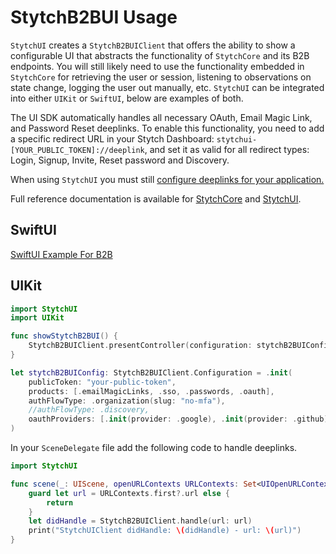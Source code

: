 # StytchB2BUI Usage
`StytchUI` creates a `StytchB2BUIClient` that offers the ability to show a configurable UI that abstracts the functionality of `StytchCore` and its B2B endpoints. You will still likely need to use the functionality embedded in `StytchCore` for retrieving the user or session, listening to observations on state change, logging the user out manually, etc. `StytchUI` can be integrated into either `UIKit` or `SwiftUI`, below are examples of both.

The UI SDK automatically handles all necessary OAuth, Email Magic Link, and Password Reset deeplinks. To enable this functionality, you need to add a specific redirect URL in your Stytch Dashboard: `stytchui-[YOUR_PUBLIC_TOKEN]://deeplink`, and set it as valid for all redirect types: Login, Signup, Invite, Reset password and Discovery.

When using `StytchUI` you must still [configure deeplinks for your application.](./Deeplinks.md)

Full reference documentation is available for [StytchCore](https://stytchauth.github.io/stytch-ios/main/StytchCore/documentation/stytchcore/) and [StytchUI](https://stytchauth.github.io/stytch-ios/main/StytchUI/documentation/stytchui/).

## SwiftUI
[SwiftUI Example For B2B](https://github.com/stytchauth/stytch-ios/blob/main/Stytch/DemoApps/StytchB2BUIDemo/ContentView.swift)

## UIKit
```swift
import StytchUI
import UIKit

func showStytchB2BUI() {
    StytchB2BUIClient.presentController(configuration: stytchB2BUIConfig, controller: self)
}

let stytchB2BUIConfig: StytchB2BUIClient.Configuration = .init(
    publicToken: "your-public-token",
    products: [.emailMagicLinks, .sso, .passwords, .oauth],
    authFlowType: .organization(slug: "no-mfa"),
    //authFlowType: .discovery,
    oauthProviders: [.init(provider: .google), .init(provider: .github)]
)
```

In your `SceneDelegate` file add the following code to handle deeplinks.
```swift
import StytchUI

func scene(_: UIScene, openURLContexts URLContexts: Set<UIOpenURLContext>) {
    guard let url = URLContexts.first?.url else {
        return
    }
    let didHandle = StytchB2BUIClient.handle(url: url)
    print("StytchUIClient didHandle: \(didHandle) - url: \(url)")
}
```
